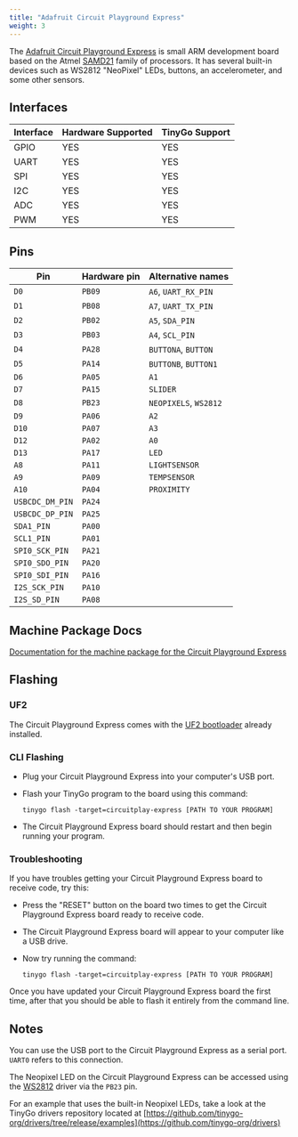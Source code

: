 ```yaml
---
title: "Adafruit Circuit Playground Express"
weight: 3
---
```


The [Adafruit Circuit Playground Express](https://www.adafruit.com/product/3333) is small ARM development board based on the Atmel [SAMD21](https://www.microchip.com/wwwproducts/en/ATSAMD21G18) family of processors. It has several built-in devices such as WS2812 "NeoPixel" LEDs, buttons, an accelerometer, and some other sensors.

## Interfaces

| Interface | Hardware Supported | TinyGo Support |
| --------- | ------------- | ----- |
| GPIO      | YES | YES |
| UART      | YES | YES |
| SPI      | YES | YES |
| I2C      | YES | YES |
| ADC      | YES | YES |
| PWM      | YES | YES |

## Pins

| Pin               | Hardware pin | Alternative names |
| ----------------- | ------------ | ----------------- |
| `D0`              | `PB09`       | `A6`, `UART_RX_PIN` |
| `D1`              | `PB08`       | `A7`, `UART_TX_PIN` |
| `D2`              | `PB02`       | `A5`, `SDA_PIN`   |
| `D3`              | `PB03`       | `A4`, `SCL_PIN`   |
| `D4`              | `PA28`       | `BUTTONA`, `BUTTON` |
| `D5`              | `PA14`       | `BUTTONB`, `BUTTON1` |
| `D6`              | `PA05`       | `A1`              |
| `D7`              | `PA15`       | `SLIDER`          |
| `D8`              | `PB23`       | `NEOPIXELS`, `WS2812` |
| `D9`              | `PA06`       | `A2`              |
| `D10`             | `PA07`       | `A3`              |
| `D12`             | `PA02`       | `A0`              |
| `D13`             | `PA17`       | `LED`             |
| `A8`              | `PA11`       | `LIGHTSENSOR`     |
| `A9`              | `PA09`       | `TEMPSENSOR`      |
| `A10`             | `PA04`       | `PROXIMITY`       |
| `USBCDC_DM_PIN`   | `PA24`       |                   |
| `USBCDC_DP_PIN`   | `PA25`       |                   |
| `SDA1_PIN`        | `PA00`       |                   |
| `SCL1_PIN`        | `PA01`       |                   |
| `SPI0_SCK_PIN`    | `PA21`       |                   |
| `SPI0_SDO_PIN`    | `PA20`       |                   |
| `SPI0_SDI_PIN`    | `PA16`       |                   |
| `I2S_SCK_PIN`     | `PA10`       |                   |
| `I2S_SD_PIN`      | `PA08`       |                   |

## Machine Package Docs

[Documentation for the machine package for the Circuit Playground Express](../machine/circuitplay-express)

## Flashing

### UF2

The Circuit Playground Express comes with the [UF2 bootloader](https://github.com/Microsoft/uf2) already installed.

### CLI Flashing

- Plug your Circuit Playground Express into your computer's USB port.
- Flash your TinyGo program to the board using this command:

    ```shell
    tinygo flash -target=circuitplay-express [PATH TO YOUR PROGRAM]
    ```

- The Circuit Playground Express board should restart and then begin running your program.

### Troubleshooting

If you have troubles getting your Circuit Playground Express board to receive code, try this:

- Press the "RESET" button on the board two times to get the Circuit Playground Express board ready to receive code.
- The Circuit Playground Express board will appear to your computer like a USB drive.
- Now try running the command:

    ```shell
    tinygo flash -target=circuitplay-express [PATH TO YOUR PROGRAM]
    ```

Once you have updated your Circuit Playground Express board the first time, after that you should be able to flash it entirely from the command line.

## Notes

You can use the USB port to the Circuit Playground Express as a serial port. `UART0` refers to this connection.

The Neopixel LED on the Circuit Playground Express can be accessed using the [WS2812](https://pkg.go.dev/tinygo.org/x/drivers/ws2812) driver via the `PB23` pin.

For an example that uses the built-in Neopixel LEDs, take a look at the TinyGo drivers repository located at [https://github.com/tinygo-org/drivers/tree/release/examples](https://github.com/tinygo-org/drivers)
